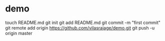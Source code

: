 demo
====
touch README.md
git init
git add README.md
git commit -m "first commit"
git remote add origin https://github.com/vilasrajage/demo.git
git push -u origin master
